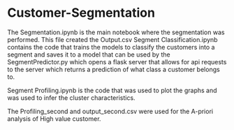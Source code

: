 # Customer-Segmentation

The Segmentation.ipynb is the main notebook where the segmentation was performed. This file created the Output.csv
Segment Classification.ipynb contains the code that trains the models to classify the customers into a segment and saves it to a model that can be used by the SegmentPredictor.py which opens a flask server that allows for api requests to the server which returns a prediction of what class a customer belongs to. 


Segment Profiling.ipynb is the code that was used to plot the graphs and was used to infer the cluster characteristics. 

The Profiling_second and output_second.csv were used for the A-priori analysis of High value customer. 

